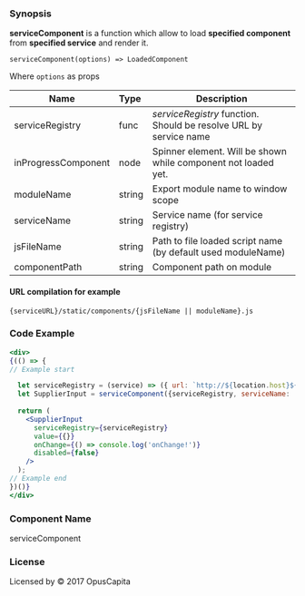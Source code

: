 ### Synopsis

**serviceComponent** is a function which allow to load **specified component** from **specified service** and render it.

`serviceComponent(options) => LoadedComponent`

Where `options` as props

| Name                           | Type                    | Description                                                       |
| ------------------------------ | :---------------------- | -----------------------------------------------------------       |
| serviceRegistry                | func                    | *serviceRegistry* function. Should be resolve URL by service name |
| inProgressComponent            | node                    | Spinner element. Will be shown while component not loaded yet.    |
| moduleName                     | string                  | Export module name to window scope                                |
| serviceName                    | string                  | Service name (for service registry)                               |
| jsFileName                     | string                  | Path to file loaded script name (by default used moduleName)      |
| componentPath                  | string                  | Component path on module                                          |

#### URL compilation for example

`{serviceURL}/static/components/{jsFileName || moduleName}.js`


### Code Example

```jsx harmony
<div>
{(() => {
// Example start

  let serviceRegistry = (service) => ({ url: `http://${location.host}${location.pathname.slice(0, -1)}` });  
  let SupplierInput = serviceComponent({serviceRegistry, serviceName: 'supplier', moduleName: 'SupplierInput'});
  
  return (
    <SupplierInput
      serviceRegistry={serviceRegistry}
      value={{}}
      onChange={() => console.log('onChange!')}
      disabled={false}
    />
  );
// Example end
})()}
</div>
```

### Component Name

serviceComponent

### License

Licensed by © 2017 OpusCapita
